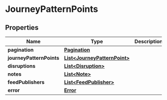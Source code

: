 
# JourneyPatternPoints

## Properties
Name | Type | Description | Notes
------------ | ------------- | ------------- | -------------
**pagination** | [**Pagination**](Pagination.md) |  | 
**journeyPatternPoints** | [**List&lt;JourneyPatternPoint&gt;**](JourneyPatternPoint.md) |  |  [optional]
**disruptions** | [**List&lt;Disruption&gt;**](Disruption.md) |  | 
**notes** | [**List&lt;Note&gt;**](Note.md) |  |  [optional]
**feedPublishers** | [**List&lt;FeedPublisher&gt;**](FeedPublisher.md) |  | 
**error** | [**Error**](Error.md) |  |  [optional]



